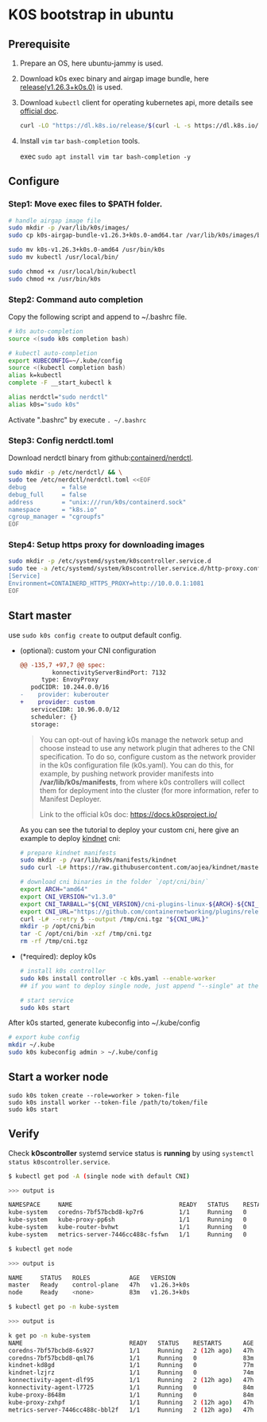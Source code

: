 # K0S bootstrap in ubuntu

## Prerequisite

1. Prepare an OS, here ubuntu-jammy is used.

2. Download k0s exec binary and airgap image bundle, here [release(v1.26.3+k0s.0)](https://github.com/k0sproject/k0s/releases/tag/v1.26.3%2Bk0s.0) is used.

3. Download `kubectl` client for operating kubernetes api, more details see [official doc](https://kubernetes.io/docs/tasks/tools/install-kubectl-linux/).

   ```bash
   curl -LO "https://dl.k8s.io/release/$(curl -L -s https://dl.k8s.io/release/stable.txt)/bin/linux/amd64/kubectl"
   ```

4. Install `vim` `tar` `bash-completion` tools.

   exec `sudo apt install vim tar bash-completion -y`


## Configure

### Step1: Move exec files to $PATH folder.

   ```bash
   # handle airgap image file
   sudo mkdir -p /var/lib/k0s/images/
   sudo cp k0s-airgap-bundle-v1.26.3+k0s.0-amd64.tar /var/lib/k0s/images/bundle_file

   sudo mv k0s-v1.26.3+k0s.0-amd64 /usr/bin/k0s
   sudo mv kubectl /usr/local/bin/

   sudo chmod +x /usr/local/bin/kubectl
   sudo chmod +x /usr/bin/k0s
   ```

### Step2: Command auto completion

   Copy the following script and append to ~/.bashrc file.

   ```bash
   # k0s auto-completion
   source <(sudo k0s completion bash)

   # kubectl auto-completion
   export KUBECONFIG=~/.kube/config
   source <(kubectl completion bash)
   alias k=kubectl
   complete -F __start_kubectl k

   alias nerdctl="sudo nerdctl"
   alias k0s="sudo k0s"
   ```

   Activate ".bashrc" by execute `. ~/.bashrc`

### Step3: Config nerdctl.toml

   Download nerdctl binary from github:[containerd/nerdctl](https://github.com/containerd/nerdctl/releases).

   ```bash
   sudo mkdir -p /etc/nerdctl/ && \
   sudo tee /etc/nerdctl/nerdctl.toml <<EOF
   debug          = false
   debug_full     = false
   address        = "unix:///run/k0s/containerd.sock"
   namespace      = "k8s.io"
   cgroup_manager = "cgroupfs"
   EOF
   ```

### Step4: Setup https proxy for downloading images

```bash
sudo mkdir -p /etc/systemd/system/k0scontroller.service.d
sudo tee -a /etc/systemd/system/k0scontroller.service.d/http-proxy.conf <<EOF
[Service]
Environment=CONTAINERD_HTTPS_PROXY=http://10.0.0.1:1081
EOF
```

## Start master

use `sudo k0s config create` to output default config.

- (optional): custom your CNI configuration

   ```diff
   @@ -135,7 +97,7 @@ spec:
            konnectivityServerBindPort: 7132
         type: EnvoyProxy
      podCIDR: 10.244.0.0/16
   -    provider: kuberouter
   +    provider: custom
      serviceCIDR: 10.96.0.0/12
      scheduler: {}
      storage:
   ```

   > You can opt-out of having k0s manage the network setup and choose instead to use any network plugin that adheres to the CNI specification. To do so, configure custom as the network provider in the k0s configuration file (k0s.yaml). You can do this, for example, by pushing network provider manifests into **/var/lib/k0s/manifests**, from where k0s controllers will collect them for deployment into the cluster (for more information, refer to Manifest Deployer.
   >
   > Link to the official k0s doc: https://docs.k0sproject.io/

   As you can see the tutorial to deploy your custom cni, here give an example to deploy [kindnet](https://github.com/aojea/kindnet/tree/master) cni:

   ```bash
   # prepare kindnet manifests
   sudo mkdir -p /var/lib/k0s/manifests/kindnet
   sudo curl -L# https://raw.githubusercontent.com/aojea/kindnet/master/install-kindnet.yaml > /var/lib/k0s/manifests/kindnet/install-kindnet.yaml

   # download cni binaries in the folder `/opt/cni/bin/`
   export ARCH="amd64"
   export CNI_VERSION="v1.3.0"
   export CNI_TARBALL="${CNI_VERSION}/cni-plugins-linux-${ARCH}-${CNI_VERSION}.tgz"
   export CNI_URL="https://github.com/containernetworking/plugins/releases/download/${CNI_TARBALL}"
   curl -L# --retry 5 --output /tmp/cni.tgz "${CNI_URL}"
   mkdir -p /opt/cni/bin
   tar -C /opt/cni/bin -xzf /tmp/cni.tgz
   rm -rf /tmp/cni.tgz
   ```

- (*required): deploy k0s

   ```bash
   # install k0s controller
   sudo k0s install controller -c k0s.yaml --enable-worker
   ## if you want to deploy single node, just append "--single" at the end

   # start service
   sudo k0s start
   ```

After k0s started, generate kubeconfig into ~/.kube/config

```bash
# export kube config
mkdir ~/.kube
sudo k0s kubeconfig admin > ~/.kube/config
```

## Start a worker node

```
sudo k0s token create --role=worker > token-file
sudo k0s install worker --token-file /path/to/token/file
sudo k0s start
```

## Verify

Check **k0scontroller** systemd service status is **running** by using `systemctl status k0scontroller.service`.

```bash
$ kubectl get pod -A (single node with default CNI)

>>> output is

NAMESPACE     NAME                              READY   STATUS    RESTARTS   AGE
kube-system   coredns-7bf57bcbd8-kp7r6          1/1     Running   0          103m
kube-system   kube-proxy-pp6sh                  1/1     Running   0          103m
kube-system   kube-router-bvhwt                 1/1     Running   0          103m
kube-system   metrics-server-7446cc488c-fsfwn   1/1     Running   0          103m

$ kubectl get node

>>> output is

NAME     STATUS   ROLES           AGE   VERSION
master   Ready    control-plane   47h   v1.26.3+k0s
node     Ready    <none>          83m   v1.26.3+k0s

$ kubectl get po -n kube-system

>>> output is

k get po -n kube-system
NAME                              READY   STATUS    RESTARTS      AGE
coredns-7bf57bcbd8-6s927          1/1     Running   2 (12h ago)   47h
coredns-7bf57bcbd8-qml76          1/1     Running   0             83m
kindnet-kd8gd                     1/1     Running   0             77m
kindnet-lzjrz                     1/1     Running   0             74m
konnectivity-agent-dlf95          1/1     Running   2 (12h ago)   47h
konnectivity-agent-l7725          1/1     Running   0             84m
kube-proxy-8648m                  1/1     Running   0             84m
kube-proxy-zxhpf                  1/1     Running   2 (12h ago)   47h
metrics-server-7446cc488c-bbl2f   1/1     Running   2 (12h ago)   47h
```
